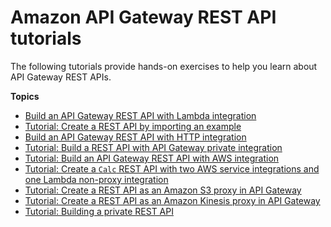 # Amazon API Gateway REST API tutorials<a name="api-gateway-rest-tutorials"></a>

The following tutorials provide hands\-on exercises to help you learn about API Gateway REST APIs\.

**Topics**
+ [Build an API Gateway REST API with Lambda integration](getting-started-with-lambda-integration.md)
+ [Tutorial: Create a REST API by importing an example](api-gateway-create-api-from-example.md)
+ [Build an API Gateway REST API with HTTP integration](getting-started-http-integrations.md)
+ [Tutorial: Build a REST API with API Gateway private integration](getting-started-with-private-integration.md)
+ [Tutorial: Build an API Gateway REST API with AWS integration](getting-started-aws-proxy.md)
+ [Tutorial: Create a `Calc` REST API with two AWS service integrations and one Lambda non\-proxy integration](integrating-api-with-aws-services-lambda.md)
+ [Tutorial: Create a REST API as an Amazon S3 proxy in API Gateway](integrating-api-with-aws-services-s3.md)
+ [Tutorial: Create a REST API as an Amazon Kinesis proxy in API Gateway](integrating-api-with-aws-services-kinesis.md)
+ [Tutorial: Building a private REST API](private-api-tutorial.md)
